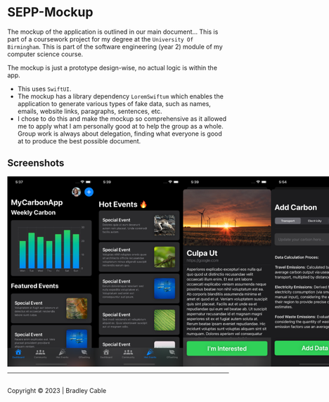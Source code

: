 # SEPP-Mockup 
The mockup of the application is outlined in our main document... 
This is part of a coursework project for my degree at the `University Of Birmingham`. This is part of the software engineering (year 2) module of my computer science course.

The mockup is just a prototype design-wise, no actual logic is within the app. 

- This uses `SwiftUI`.
- The mockup has a library dependency `LoremSwiftum` which enables the application to generate various types of fake data, such as names, emails, website links, paragraphs, sentences, etc.
- I chose to do this and make the mockup so comprehensive as it allowed me to apply what I am personally good at to help the group as a whole. Group work is always about delegation, finding what everyone is good at to produce the best possible document.

## Screenshots
<div style="display:flex; justify-content:space-between;">
  <img src="Screenshots/Main%20Screen/Simulator%20Screenshot%20-%20Bradley's%20Simulator%20-%202023-11-25%20at%2017.37.20.png" width="200" />
  <img src="Screenshots/Events/Simulator%20Screenshot%20-%20Bradley's%20Simulator%20-%202023-11-25%20at%2017.39.08.png" width="200" />
  <img src="Screenshots/Events/Simulator%20Screenshot%20-%20Bradley's%20Simulator%20-%202023-11-25%20at%2017.39.14.png" width="200" />
  <img src="Screenshots/Data Capture (Carbon Tracking)/Simulator Screenshot - Bradley's Simulator - 2023-11-25 at 17.54.38.png" width="200" />
</div>

<hr><br>
Copyright © 2023 | Bradley Cable
